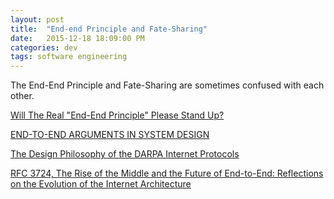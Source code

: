 ```yaml
---
layout: post
title:  "End-end Principle and Fate-Sharing"
date:   2015-12-18 18:09:00 PM
categories: dev
tags: software engineering
---
```


The End-End Principle and Fate-Sharing are sometimes confused with each other.

[Will The Real "End-End Principle" Please Stand Up?](http://mercury.lcs.mit.edu/~jnc/tech/end_end.html)

[END-TO-END ARGUMENTS IN SYSTEM DESIGN](http://www.reed.com/dpr/locus/Papers/EndtoEnd.html)

[The Design Philosophy of the DARPA Internet Protocols](http://ccr.sigcomm.org/archive/1995/jan95/ccr-9501-clark.pdf)

[RFC 3724, The Rise of the Middle and the Future of End-to-End: Reflections on the Evolution of the Internet Architecture](https://www.ietf.org/rfc/rfc3724.txt)
